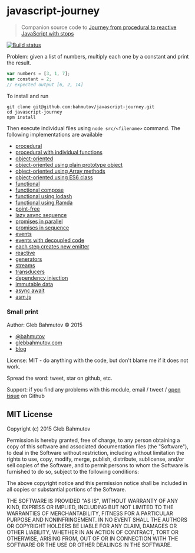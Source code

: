 # javascript-journey

> Companion source code to [Journey from procedural to reactive JavaScript with stops][post]

[![Build status][ci-image] ][ci-url]

Problem: given a list of numbers, multiply each one by a constant
and print the result.

```js
var numbers = [3, 1, 7];
var constant = 2;
// expected output [6, 2, 14]
```

To install and run

    git clone git@github.com:bahmutov/javascript-journey.git
    cd javascript-journey
    npm install

Then execute individual files using `node src/<filename>` command. The following
implementations are available

* [procedural](src/00-procedural.js)
* [procedural with individual functions](src/01-procedural-with-reuse.js)
* [object-oriented](src/02-oo.js)
* [object-oriented using plain prototype object](src/02-oo-plain-prototype-object.js)
* [object-oriented using Array methods](src/02-oo-with-array-methods.js)
* [object-oriented using ES6 class](src/02-oo-es6.js)
* [functional](src/03-functional.js)
* [functional compose](src/03-functional-compose.js)
* [functional using lodash](src/03-functional-with-lodash.js)
* [functional using Ramda](src/03-functional-with-ramda.js)
* [point-free](src/03-point-free.js)
* [lazy async sequence](src/04-lazy.js)
* [promises in parallel](src/05-promises.js)
* [promises in sequence](src/06-promises-sequence.js)
* [events](src/07-events.js)
* [events with decoupled code](src/08-events-decoupled.js)
* [each step creates new emitter](src/09-step-emitters.js)
* [reactive](src/10-reactive.js)
* [generators](src/11-generators.js)
* [streams](src/12-streams.js)
* [transducers](src/13-transducers.js)
* [dependency injection](src/14-dependency-injection.js)
* [immutable data](src/15-immutable.js)
* [async await](src/16-async-await.js)
* [asm.js](src/17-asm.js)

[post]: http://glebbahmutov.com/blog/journey-from-procedural-to-reactive-javascript-with-stops/

### Small print

Author: Gleb Bahmutov &copy; 2015

* [@bahmutov](https://twitter.com/bahmutov)
* [glebbahmutov.com](http://glebbahmutov.com)
* [blog](http://glebbahmutov.com/blog/)

License: MIT - do anything with the code, but don't blame me if it does not work.

Spread the word: tweet, star on github, etc.

Support: if you find any problems with this module, email / tweet /
[open issue](https://github.com/bahmutov/javascript-journey/issues) on Github

## MIT License

Copyright (c) 2015 Gleb Bahmutov

Permission is hereby granted, free of charge, to any person
obtaining a copy of this software and associated documentation
files (the "Software"), to deal in the Software without
restriction, including without limitation the rights to use,
copy, modify, merge, publish, distribute, sublicense, and/or sell
copies of the Software, and to permit persons to whom the
Software is furnished to do so, subject to the following
conditions:

The above copyright notice and this permission notice shall be
included in all copies or substantial portions of the Software.

THE SOFTWARE IS PROVIDED "AS IS", WITHOUT WARRANTY OF ANY KIND,
EXPRESS OR IMPLIED, INCLUDING BUT NOT LIMITED TO THE WARRANTIES
OF MERCHANTABILITY, FITNESS FOR A PARTICULAR PURPOSE AND
NONINFRINGEMENT. IN NO EVENT SHALL THE AUTHORS OR COPYRIGHT
HOLDERS BE LIABLE FOR ANY CLAIM, DAMAGES OR OTHER LIABILITY,
WHETHER IN AN ACTION OF CONTRACT, TORT OR OTHERWISE, ARISING
FROM, OUT OF OR IN CONNECTION WITH THE SOFTWARE OR THE USE OR
OTHER DEALINGS IN THE SOFTWARE.

[ci-image]: https://travis-ci.org/bahmutov/javascript-journey.png?branch=master
[ci-url]: https://travis-ci.org/bahmutov/javascript-journey

